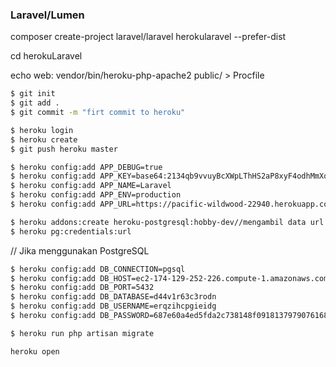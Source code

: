 ### Laravel/Lumen

composer create-project laravel/laravel herokularavel --prefer-dist

cd herokuLaravel

echo web: vendor/bin/heroku-php-apache2 public/ > Procfile

```sh
$ git init
$ git add .
$ git commit -m "firt commit to heroku"
```

```sh
$ heroku login
$ heroku create
$ git push heroku master
```

```sh
$ heroku config:add APP_DEBUG=true
$ heroku config:add APP_KEY=base64:2134qb9vvuyBcXWpLThHS2aP8xyF4odhMmXqWDgYljE=
$ heroku config:add APP_NAME=Laravel
$ heroku config:add APP_ENV=production
$ heroku config:add APP_URL=https://pacific-wildwood-22940.herokuapp.com/
```

```sh
$ heroku addons:create heroku-postgresql:hobby-dev//mengambil data url
$ heroku pg:credentials:url
```

// Jika menggunakan PostgreSQL

```sh
$ heroku config:add DB_CONNECTION=pgsql
$ heroku config:add DB_HOST=ec2-174-129-252-226.compute-1.amazonaws.com
$ heroku config:add DB_PORT=5432
$ heroku config:add DB_DATABASE=d44v1r63c3rodn
$ heroku config:add DB_USERNAME=erqzihcpgieidg
$ heroku config:add DB_PASSWORD=687e60a4ed5fda2c738148f0918137979076168b537ed45b383d1bb10a242251
```

 ```sh
$ heroku run php artisan migrate
```
 
 ```sh
 heroku open
```









